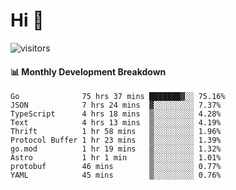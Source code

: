 # Hi 👋
 
![visitors](https://visitor-badge.glitch.me/badge?page_id=sorcererxw.sorcererx)

#### 📊 Monthly Development Breakdown

<!--START_SECTION:waka-->
```text
Go              75 hrs 37 mins ███████▓░░ 75.16%
JSON            7 hrs 24 mins  ▓░░░░░░░░░ 7.37%
TypeScript      4 hrs 18 mins  ▒░░░░░░░░░ 4.28%
Text            4 hrs 13 mins  ▒░░░░░░░░░ 4.19%
Thrift          1 hr 58 mins   ▒░░░░░░░░░ 1.96%
Protocol Buffer 1 hr 23 mins   ▒░░░░░░░░░ 1.39%
go.mod          1 hr 19 mins   ▒░░░░░░░░░ 1.32%
Astro           1 hr 1 min     ▒░░░░░░░░░ 1.01%
protobuf        46 mins        ▒░░░░░░░░░ 0.77%
YAML            45 mins        ▒░░░░░░░░░ 0.76%
```
<!--END_SECTION:waka-->

